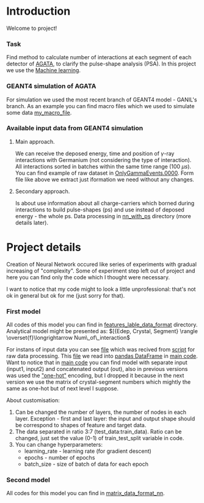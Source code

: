 # Introduction

Welcome to project!

<!-- ## Table of contents
1. [Task](#task) -->

### Task <a name="task"></a>
Find method to calculate number of interactions at each segment of each detector of [AGATA](https://www.sciencedirect.com/science/article/pii/S0168900211021516?via%3Dihub), to clarify the pulse-shape analysis (PSA). In this project we use the [Machine learning](https://en.wikipedia.org/wiki/Machine_learning).

### GEANT4 simulation of AGATA 
For simulation we used the most recent branch of GEANT4 model - GANIL's branch. As an example you can find macro files which we used to simulate some data [my_macro_file](my_macro.mac).



### Available input data from GEANT4 simulation
1. Main approach.

   We can receive the deposed energy, time and position of $\gamma$-ray interactions with Germanium (not considering the type of interaction). All interactions sorted in batches within the same time range (100 $\mu s$). You can find example of raw dataset in [OnlyGammaEvents.0000]("gnn_with_prob/OnlyGammaEvents.0000"). Form file like above we extract just iformation we need without any changes.

2. Secondary approach.

    Is about use information about all charge-carriers which borned during interactions to build pulse-shapes (ps) and use instead of deposed energy - the whole ps. Data processing in [nn_with_ps](nn_with_ps) directory (more details later).


# Project details

Creation of Neural Network occured like series of experiments with gradual increasing of "complexity". Some of experiment step left out of project and here you can find only the code which I thought were necessary.

I want to notice that my code might to look a little unprofessional: that's not ok in general but ok for me (just sorry for that).

### First model
All codes of this model you can find in [features_lable_data_format](features_lable_data_format) directory.
Analytical model might be presented as:
$[{Edep, Crystal, Segment} \rangle \overset{f}\longrightarrow Num\_of\_interaction$

For instans of input data you can see [file](features_lable_data_format/out.csv) which was recived from [script](features_lable_data_format/out_creator.py) for raw data processing. This [file](features_lable_data_format/out.csv) we read into [pandas DataFrame](https://pandas.pydata.org/docs/reference/api/pandas.DataFrame.html) in [main code](features_lable_data_format/functional_api_model.py).
Want to notice that in [main code](features_lable_data_format/functional_api_model.py) you can find model with separate input (input1, input2) and concatenated output (out), also in previous versions was used the ["one-hot"](https://en.wikipedia.org/wiki/One-hot) encoding, but I dropped it because in the next version we use the matrix of crystal-segment numbers which mightly the same as one-hot but of next level I suppose.
    
About customisation:
1. Can be changed the number of layers, the number of nodes in each layer. Exception - first and last layer: the input and output shape should be correspond to shapes of feature and target data.
2. The data separated in ratio 3:7 (test_data:train_data). Ratio can be changed, just set the value (0-1) of train_test_split variable in code.
3. You can change hyperparameters:
    * learning_rate - learning rate (for gradient descent)
    * epochs - number of epochs
    * batch_size - size of batch of data for each epoch


### Second model

All codes for this model you can find in [matrix_data_format_nn](matrix_data_format_nn).



